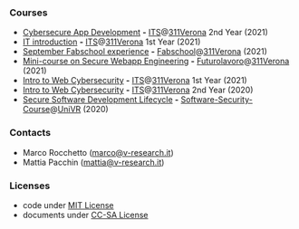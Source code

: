 ### Courses
- [Cybersecure App Development](./security_engineering_2021) **-** [ITS](https://www.itslogistica.it/?fbclid=IwAR0D1ZwL_UCHfXztZji-eYBH8k_UYFdsVwO80sJPlaxnwySHfd9d_9Rzcvs)@[311Verona](https://311verona.com/) 2nd Year (2021)
- [IT introduction](./IT_introduction_2021) **-** [ITS](https://www.itslogistica.it/?fbclid=IwAR0D1ZwL_UCHfXztZji-eYBH8k_UYFdsVwO80sJPlaxnwySHfd9d_9Rzcvs)@[311Verona](https://311verona.com/) 1st Year (2021)
- [September Fabschool experience](./internships/green_office.md) **-** [Fabschool](https://www.fabschool.it/)@[311Verona](https://311verona.com/) (2021)
- [Mini-course on Secure Webapp Engineering](./futurolavoro_311Verona_2021) **-** [Futurolavoro](https://sites.google.com/view/futurolavoro/corsi-in-partenza/web-app-penetration-testing?authuser=0&fbclid=IwAR1ruLxNOAcHos-4_FPebpB96R0mZMVhnAISkohkOLM9G6T3300PcBbUfb8)@[311Verona](https://311verona.com/) (2021)
- [Intro to Web Cybersecurity](./first_year_2021) **-** [ITS](https://www.itslogistica.it/?fbclid=IwAR0D1ZwL_UCHfXztZji-eYBH8k_UYFdsVwO80sJPlaxnwySHfd9d_9Rzcvs)@[311Verona](https://311verona.com/) 1st Year (2021)
- [Intro to Web Cybersecurity](./second_year_2020) **-** [ITS](https://www.itslogistica.it/?fbclid=IwAR0D1ZwL_UCHfXztZji-eYBH8k_UYFdsVwO80sJPlaxnwySHfd9d_9Rzcvs)@[311Verona](https://311verona.com/) 2nd Year (2020)
- [Secure Software Development Lifecycle](./univr/lecture_univr_10Nov2020.pdf) **-** [Software-Security-Course](https://www.di.univr.it/?ent=oi&aa=2020%2F2021&codiceCs=S71&codins=4S003736&cs=417&discr=&discrCd=)@[UniVR](https://www.univr.it) (2020)

### Contacts
- Marco Rocchetto (marco@v-research.it)
- Mattia Pacchin (mattia@v-research.it)

### Licenses
- code under [MIT License](./LICENSE-code.txt)
- documents under [CC-SA License](./LICENSE-docs.txt)

<script>
    $(".home").addClass("nav-text-color");
</script>
